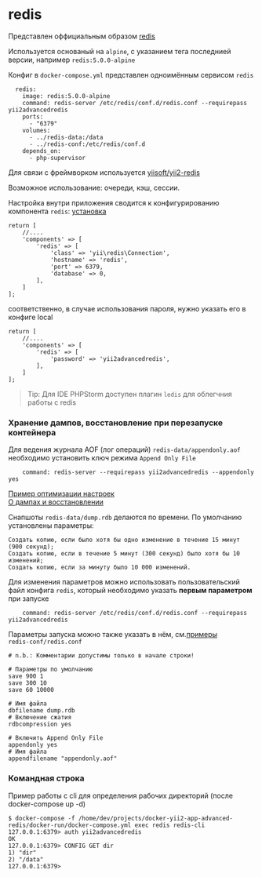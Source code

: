 # redis

Представлен оффициальным образом [redis](https://hub.docker.com/_/redis/)

Используется основаный на `alpine`, с указанием тега последнией версии, например `redis:5.0.0-alpine`

Конфиг в `docker-compose.yml` представлен одноимённым сервисом `redis`
```
  redis:
    image: redis:5.0.0-alpine
    command: redis-server /etc/redis/conf.d/redis.conf --requirepass yii2advancedredis
    ports:
      - "6379"
    volumes:
      - ../redis-data:/data
      - ../redis-conf:/etc/redis/conf.d
    depends_on:
      - php-supervisor
```

Для связи с фреймворком используется [yiisoft/yii2-redis](https://github.com/yiisoft/yii2-redis)

Возможное использование: очереди, кэш, сессии.

Настройка внутри приложения сводится к конфигурированию компонента `redis`:
[установка](https://github.com/yiisoft/yii2-redis/blob/master/docs/guide/installation.md)
```
return [
    //....
    'components' => [
        'redis' => [
            'class' => 'yii\redis\Connection',
            'hostname' => 'redis',
            'port' => 6379,
            'database' => 0,
        ],
    ]
];
```
соответственно, в случае использования пароля, нужно указать его в конфиге local
```
return [
    //....
    'components' => [
        'redis' => [
            'password' => 'yii2advancedredis',
        ],
    ]
];
```

> Tip: Для IDE PHPStorm доступен плагин `ledis` для облегчния работы с redis

### Хранение дампов, восстановление при перезапуске контейнера
Для ведения журнала AOF (лог операций) `redis-data/appendonly.aof` необходимо установить ключ режима `Append Only File`
```
    command: redis-server --requirepass yii2advancedredis --appendonly yes
```
[Пример оптимизации настроек](https://ruhighload.com/post/%D0%9E%D0%BF%D1%82%D0%B8%D0%BC%D0%B8%D0%B7%D0%B0%D1%86%D0%B8%D1%8F+%D0%BD%D0%B0%D1%81%D1%82%D1%80%D0%BE%D0%B5%D0%BA+Redis)  
[О дампах и восстановлении](https://www.8host.com/blog/rezervnoe-kopirovanie-i-vosstanovlenie-dannyx-redis-v-ubuntu-14-04/) 

Снапшоты `redis-data/dump.rdb` делаются по времени. По умолчанию установлены параметры:

    Создать копию, если было хотя бы одно изменение в течение 15 минут (900 секунд);
    Создать копию, если в течение 5 минут (300 секунд) было хотя бы 10 изменений;
    Создать копию, если за минуту было 10 000 изменений.


Для изменения параметров можно использовать пользовательский файл конфига `redis`, который необходимо указать **первым параметром** при запуске
```
    command: redis-server /etc/redis/conf.d/redis.conf --requirepass yii2advancedredis
```

Параметры запуска можно также указать в нём, см.[примеры](https://redis.io/topics/config)  
`redis-conf/redis.conf`
```
# n.b.: Комментарии допустимы только в начале строки!

# Параметры по умолчанию
save 900 1
save 300 10
save 60 10000

# Имя файла
dbfilename dump.rdb
# Включение сжатия
rdbcompression yes

# Включить Append Only File
appendonly yes
# Имя файла
appendfilename "appendonly.aof"
```

### Командная строка

Пример работы с cli для определения рабочих директорий (после docker-compose up -d)
```
$ docker-compose -f /home/dev/projects/docker-yii2-app-advanced-redis/docker-run/docker-compose.yml exec redis redis-cli
127.0.0.1:6379> auth yii2advancedredis
OK
127.0.0.1:6379> CONFIG GET dir
1) "dir"
2) "/data"
127.0.0.1:6379> 
```